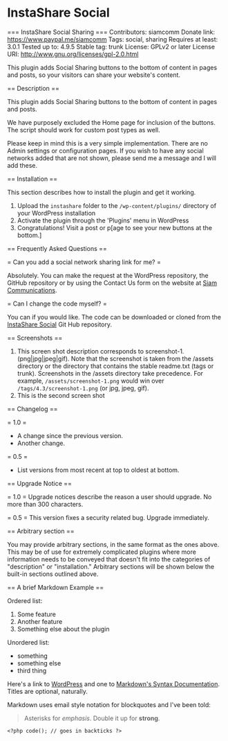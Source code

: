 # InstaShare Social

=== InstaShare Social Sharing ===
Contributors: siamcomm
Donate link: https://www.paypal.me/siamcomm
Tags: social, sharing
Requires at least: 3.0.1
Tested up to: 4.9.5
Stable tag: trunk
License: GPLv2 or later
License URI: http://www.gnu.org/licenses/gpl-2.0.html

This plugin adds Social Sharing buttons to the bottom of content in pages and posts, so your visitors can share your website's content.

== Description ==

This plugin adds Social Sharing buttons to the bottom of content in pages and posts.

We have purposely excluded the Home page for inclusion of the buttons. The script should work for custom post types as well.

Please keep in mind this is a very simple implementation. There are no Admin settings or configuration pages.
If you wish to have any social networks added that are not shown, please send me a message and I will add these.

== Installation ==

This section describes how to install the plugin and get it working.

1. Upload the `instashare` folder to the `/wp-content/plugins/` directory of your WordPress installation
2. Activate the plugin through the 'Plugins' menu in WordPress
3. Congratulations! Visit a post or p[age to see your new buttons at the bottom.]

== Frequently Asked Questions ==

= Can you add a social network sharing link for me? =

Absolutely. You can make the request at the WordPress repository, the GitHub repository or by using the Contact Us form on the website at [Siam Communications](https//siamcomm.com).

= Can I change the code myself? =

You can if you would like. The code can be downloaded or cloned from the [InstaShare Social](https://github.com/siamcomm/instashare-social) Git Hub repository.

== Screenshots ==

1. This screen shot description corresponds to screenshot-1.(png|jpg|jpeg|gif). Note that the screenshot is taken from
the /assets directory or the directory that contains the stable readme.txt (tags or trunk). Screenshots in the /assets
directory take precedence. For example, `/assets/screenshot-1.png` would win over `/tags/4.3/screenshot-1.png`
(or jpg, jpeg, gif).
2. This is the second screen shot

== Changelog ==

= 1.0 =
* A change since the previous version.
* Another change.

= 0.5 =
* List versions from most recent at top to oldest at bottom.

== Upgrade Notice ==

= 1.0 =
Upgrade notices describe the reason a user should upgrade.  No more than 300 characters.

= 0.5 =
This version fixes a security related bug.  Upgrade immediately.

== Arbitrary section ==

You may provide arbitrary sections, in the same format as the ones above.  This may be of use for extremely complicated
plugins where more information needs to be conveyed that doesn't fit into the categories of "description" or
"installation."  Arbitrary sections will be shown below the built-in sections outlined above.

== A brief Markdown Example ==

Ordered list:

1. Some feature
1. Another feature
1. Something else about the plugin

Unordered list:

* something
* something else
* third thing

Here's a link to [WordPress](http://wordpress.org/ "Your favorite software") and one to [Markdown's Syntax Documentation][markdown syntax].
Titles are optional, naturally.

[markdown syntax]: http://daringfireball.net/projects/markdown/syntax
            "Markdown is what the parser uses to process much of the readme file"

Markdown uses email style notation for blockquotes and I've been told:
> Asterisks for *emphasis*. Double it up  for **strong**.

`<?php code(); // goes in backticks ?>`
